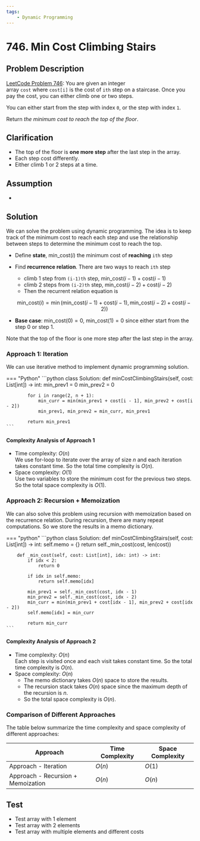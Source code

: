 ```yaml
---
tags:
    - Dynamic Programming
---
```


# 746. Min Cost Climbing Stairs

## Problem Description

[LeetCode Problem 746](https://leetcode.com/problems/min-cost-climbing-stairs/description/):
You are given an integer array `cost` where `cost[i]` is the cost of `ith` step on a
staircase. Once you pay the cost, you can either climb one or two steps.

You can either start from the step with index `0`, or the step with index `1`.

Return _the minimum cost to reach the top of the floor_.

## Clarification

- The top of the floor is **one more step** after the last step in the array.
- Each step cost differently.
- Either climb 1 or 2 steps at a time.

## Assumption

-

## Solution

We can solve the problem using dynamic programming. The idea is to keep track of the
minimum cost to reach each step and use the relationship between steps to determine the
minimum cost to reach the top.

- Define **state**, $\text{min_cost}(i)$ the minimum cost of **reaching** `ith` step
- Find **recurrence relation**. There are two ways to reach `ith` step
    - climb 1 step from `(i-1)th` step, $\text{min_cost}(i - 1) + \text{cost}(i - 1)$
    - climb 2 steps from `(i-2)th` step, $\text{min_cost}(i - 2) + \text{cost}(i - 2)$
    - Then the recurrent relation equation is

    $$\text{min_cost}(i) = \min(\text{min_cost}(i - 1) + \text{cost}(i - 1), \text{min_cost}(i - 2) + \text{cost}(i - 2)) $$

- **Base case**: $\text{min_cost}(0) = 0$, $\text{min_cost}(1) = 0$ since either start
from the step 0 or step 1.

Note that the top of the floor is one more step after the last step in the array.

### Approach 1: Iteration

We can use iterative method to implement dynamic programming solution.

=== "Python"
    ```python
    class Solution:
        def minCostClimbingStairs(self, cost: List[int]) -> int:
            min_prev1 = 0
            min_prev2 = 0

            for i in range(2, n + 1):
                min_curr = min(min_prev1 + cost[i - 1], min_prev2 + cost[i - 2])
                min_prev1, min_prev2 = min_curr, min_prev1

            return min_prev1
    ```

#### Complexity Analysis of Approach 1

- Time complexity: $O(n)$  
  We use for-loop to iterate over the array of size $n$ and each iteration takes
  constant time. So the total time complexity is $O(n)$.
- Space complexity: $O(1)$  
  Use two variables to store the minimum cost for the previous two steps. So the
  total space complexity is $O(1)$.

### Approach 2: Recursion + Memoization

We can also solve this problem using recursion with memoization based on the recurrence
relation. During recursion, there are many repeat computations. So we store the results
in a memo dictionary.

=== "python"
    ```python
    class Solution:
        def minCostClimbingStairs(self, cost: List[int]) -> int:
            self.memo = {}
            return self._min_cost(cost, len(cost))

        def _min_cost(self, cost: List[int], idx: int) -> int:
            if idx < 2:
                return 0

            if idx in self.memo:
                return self.memo[idx]

            min_prev1 = self._min_cost(cost, idx - 1)
            min_prev2 = self._min_cost(cost, idx - 2)
            min_curr = min(min_prev1 + cost[idx - 1], min_prev2 + cost[idx - 2])
            self.memo[idx] = min_curr

            return min_curr
    ```

#### Complexity Analysis of Approach 2

- Time complexity: $O(n)$  
  Each step is visited once and each visit takes constant time. So the total time
  complexity is $O(n)$.
- Space complexity: $O(n)$  
    - The memo dictionary takes $O(n)$ space to store the results.
    - The recursion stack takes $O(n)$ space since the maximum depth of the recursion is
    $n$.
    - So the total space complexity is $O(n)$.

### Comparison of Different Approaches

The table below summarize the time complexity and space complexity of different
approaches:

Approach   | Time Complexity | Space Complexity
-----------|-----------------|-----------------
Approach - Iteration | $O(n)$          | $O(1)$
Approach - Recursion + Memoization| $O(n)$          | $O(n)$

## Test

- Test array with 1 element
- Test array with 2 elements
- Test array with multiple elements and different costs
